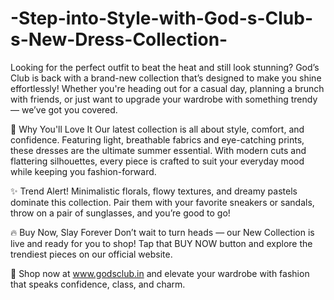 # -Step-into-Style-with-God-s-Club-s-New-Dress-Collection-

Looking for the perfect outfit to beat the heat and still look stunning? God’s Club is back with a brand-new collection that’s designed to make you shine effortlessly! Whether you're heading out for a casual day, planning a brunch with friends, or just want to upgrade your wardrobe with something trendy — we’ve got you covered.

💃 Why You'll Love It
Our latest collection is all about style, comfort, and confidence. Featuring light, breathable fabrics and eye-catching prints, these dresses are the ultimate summer essential. With modern cuts and flattering silhouettes, every piece is crafted to suit your everyday mood while keeping you fashion-forward.

✨ Trend Alert!
Minimalistic florals, flowy textures, and dreamy pastels dominate this collection. Pair them with your favorite sneakers or sandals, throw on a pair of sunglasses, and you’re good to go!

🔥 Buy Now, Slay Forever
Don’t wait to turn heads — our New Collection is live and ready for you to shop! Tap that BUY NOW button and explore the trendiest pieces on our official website.

📱 Shop now at www.godsclub.in and elevate your wardrobe with fashion that speaks confidence, class, and charm.

